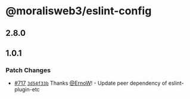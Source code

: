 # @moralisweb3/eslint-config

## 2.8.0

## 1.0.1

### Patch Changes

- [#717](https://github.com/MoralisWeb3/Moralis-JS-SDK/pull/717) [`3d54f33b`](https://github.com/MoralisWeb3/Moralis-JS-SDK/commit/3d54f33b40eface17be76a3139e5ead3d44edb01) Thanks [@ErnoW](https://github.com/ErnoW)! - Update peer dependency of eslint-plugin-etc
